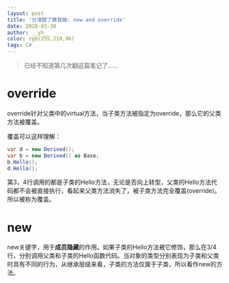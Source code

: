 ```yaml
---
layout: post
title: '分清楚了算我输: new and override'
date: 2020-03-30
author: __yh__
color: rgb(255,210,96)
tags: C#
---
```

> 已经不知道第几次翻这篇笔记了……

# override

override针对父类中的virtual方法，当子类方法被指定为override，那么它的父类方法被覆盖。

覆盖可以这样理解：

```C#
var d = new Derived(); 
var b = new Derived() as Base; 
b.Hello(); 
d.Hello();
```

第3，4行调用的都是子类的Hello方法，无论是否向上转型，父类的Hello方法代码都不会被直接执行，看起来父类方法消失了，被子类方法完全覆盖(override)。所以被称为覆盖。

# new

new关键字，用于**成员隐藏**的作用。如果子类的Hello方法被它修饰，那么在3/4行，分别调用父类和子类的Hello函数代码。当对象的类型分别表现为子类和父类时具有不同的行为，从继承层级来看，子类的方法仅属于子类，所以看作new的方法。